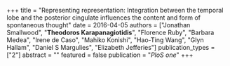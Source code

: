 +++
title = "Representing representation: Integration between the temporal lobe and the posterior cingulate influences the content and form of spontaneous thought"
date = 2016-04-05
authors = ["Jonathan Smallwood", "**Theodoros Karapanagiotidis**", "Florence Ruby", "Barbara Medea", "Irene de Caso", "Mahiko Konishi", "Hao-Ting Wang", "Glyn Hallam", "Daniel S Margulies", "Elizabeth Jefferies"]
publication_types = ["2"]
abstract = ""
featured = false
publication = "*PloS one*"
+++

